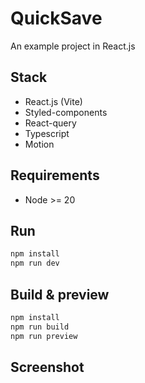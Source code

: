 # QuickSave

An example project in React.js

## Stack

- React.js (Vite)
- Styled-components
- React-query
- Typescript
- Motion

## Requirements

- Node >= 20

## Run

```bash
npm install
npm run dev
```

## Build & preview

```bash
npm install
npm run build
npm run preview
```

## Screenshot
